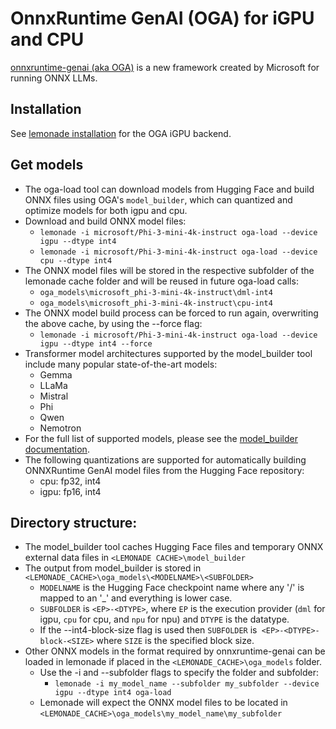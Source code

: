 # OnnxRuntime GenAI (OGA) for iGPU and CPU

[onnxruntime-genai (aka OGA)](https://github.com/microsoft/onnxruntime-genai/tree/main?tab=readme-ov-file) is a new framework created by Microsoft for running ONNX LLMs.

## Installation

See [lemonade installation](https://github.com/onnx/turnkeyml/blob/main/docs/lemonade/getting_started.md#install) for the OGA iGPU backend.

## Get models

- The oga-load tool can download models from Hugging Face and build ONNX files using OGA's `model_builder`, which can quantized and optimize models for both igpu and cpu.
- Download and build ONNX model files:
  - `lemonade -i microsoft/Phi-3-mini-4k-instruct oga-load --device igpu --dtype int4`
  - `lemonade -i microsoft/Phi-3-mini-4k-instruct oga-load --device cpu --dtype int4`
- The ONNX model files will be stored in the respective subfolder of the lemonade cache folder and will be reused in future oga-load calls:
  - `oga_models\microsoft_phi-3-mini-4k-instruct\dml-int4`
  - `oga_models\microsoft_phi-3-mini-4k-instruct\cpu-int4`
- The ONNX model build process can be forced to run again, overwriting the above cache, by using the --force flag:
  - `lemonade -i microsoft/Phi-3-mini-4k-instruct oga-load --device igpu --dtype int4 --force`
- Transformer model architectures supported by the model_builder tool include many popular state-of-the-art models:
  - Gemma
  - LLaMa
  - Mistral
  - Phi
  - Qwen
  - Nemotron
- For the full list of supported models, please see the [model_builder documentation](https://github.com/microsoft/onnxruntime-genai/blob/main/src/python/py/models/README.md).
- The following quantizations are supported for automatically building ONNXRuntime GenAI model files from the Hugging Face repository:
  - cpu: fp32, int4
  - igpu: fp16, int4

## Directory structure:
- The model_builder tool caches Hugging Face files and temporary ONNX external data files in `<LEMONADE CACHE>\model_builder`
- The output from model_builder is stored in `<LEMONADE_CACHE>\oga_models\<MODELNAME>\<SUBFOLDER>`
  - `MODELNAME` is the Hugging Face checkpoint name where any '/' is mapped to an '_' and everything is lower case.
  - `SUBFOLDER` is `<EP>-<DTYPE>`, where `EP` is the execution provider (`dml` for igpu, `cpu` for cpu, and `npu` for npu) and `DTYPE` is the datatype.
  - If the --int4-block-size flag is used then `SUBFOLDER` is` <EP>-<DTYPE>-block-<SIZE>` where `SIZE` is the specified block size.
- Other ONNX models in the format required by onnxruntime-genai can be loaded in lemonade if placed in the `<LEMONADE_CACHE>\oga_models` folder.
  - Use the -i and --subfolder flags to specify the folder and subfolder:
    - `lemonade -i my_model_name --subfolder my_subfolder --device igpu --dtype int4 oga-load`
  - Lemonade will expect the ONNX model files to be located in `<LEMONADE_CACHE>\oga_models\my_model_name\my_subfolder`

